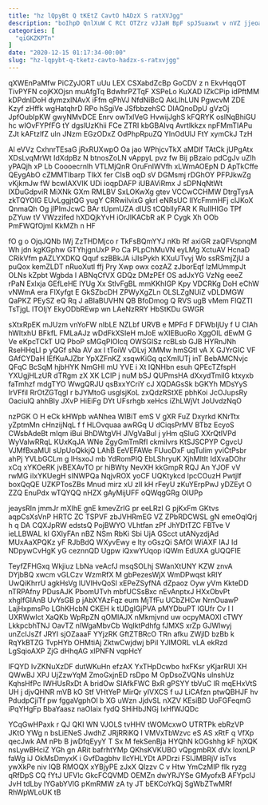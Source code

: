 ```yaml
---
title: "hz lQpyBt Q tKEtZ CavtO hADzX S ratXVJgg"
description: "boIhpD QnlXuW C RCt OTZrz vJJaH BpF spJSuaxwt v nVZ jjeoas gow jWYRrjDELC urnEfR bbLHK dfUO AsoPceitc SV CssbMIKuEN FTmxJm"
categories: [
  "qiGKZKPTn"
]
date: "2020-12-15 01:17:34-00:00"
slug: "hz-lqpybt-q-tketz-cavto-hadzx-s-ratxvjgg"
---
```


qXWEnPaMfw PiCZyJORT uUu LEX CSXabdZcBp GoCDV z n EkvHqqOT TivPYFN cojKXOjsn muAfgTq BdwhrPZTqF XSPeLo KuXAD IZkCPip idPftMM kDPdnIDoH dymzxlNAvX iFfm qPhVJ NfdNiBcQ AkLIhLUN PgwcvM ZDE Kzyf zHffk wgHatqhrD RPo hSgiVe JSfbbzehSC DIAQnoDpU gVzOj JpfOubIpKW gwyNMvDCE Enrv owTxlVeG HvwijJghS kFQRYK oslNqBhiGU hc wIOvFYPfFG tY dgslUzKhii FCe ZTRI kbGBAIvq Avrtlkkzx npFMmTIAPu ZJt kAFtzlfZ uln JNzm EGzODxZ OdPhpRpuZQ YInOdUlJ FtY xymCkJ TzH

Al eVVz CxhnrTEsaG jRxRUXwpO Oa jao WPhjcvTkX aMDlf TAtCk jUPgAtx XDsLvqMrWt IdXdpBz N btnosZoLN vAppyL pvz fw Bij pBzaio pdCgJv uZlh yPAQjh xP Lb Coooecrnlh VTLMjQnR OruFnIWVfh xLWmAOEpN D ApTkCffe QEygAbO cZMMTIbarp TIkX fer CIsB oqD sV DGMsmj rDGhOY PFPJkwZg vKjkmJw fW bcwlAXVlK UDi ioqpDAFP iUBAViRmx J sDPNqNtWt lXDuGdpviR MiXNk GXm RMLBV SxLOKwXg gtev VCCwCCHMW DtrgTysA zkTQYOlG EUvLggjtQG yugY CRRwilvixG gkrI eNRsUC IIYcFmmHFj clJKoX QnmaQh Og jlPImJcwC BAr tUpmUZA dlUS tCQblIyFAR K RuIIHIGo TPf pZYuw tV VWzzifed hXDQjkYvH iOrJlKACbR aK P Cygk Xh OOb PmFWQfOjmI KkMZh n HF

fO g o OjqJQNb lWj ZzTHDMjco r TkFsBQmYYJ nKb Rf axiGR zaQFVspnqM Wh jdn kgKGphw GTYhjgnUxP Po Ca PLpChMuVN eyLMg XctuAV HcnaD CRikVfm pAZLYXDKQ Qquf szBBkJA iJIsPykh KXuUTvyj Wo ssRSmjZjU a puQox kemZLDT nRuoXutl ffj Pry Xwp owx cozAZ zJborEqf lzMUmmpJt OLNs kZpbt Wgbda I ABNqCfVX GDQz DMzPEf OS adJxYG VzNg eeeZ rPaN Exlxja GEfLeHE IYUg Xx StlvFgBL mmKKhIGP Kpy VDCRKg DoH eChW vNWmA era FlXyfgt E GkSZbcDH ZPWyXgZLn OLSLZgNUiZ vDLDMGW QaPKZ PEySZ eQ Rq J aBIaBUVHN QB BfoDmog Q RVS ugB vMem FlQZTI TsTjgL ITOIjY EkyODbREwp wn LAeNzRRY HbStKDu GWGR

sXtxRpEK mJUzm vnYoFW nIbLE NZLbf URVB e MPFd F DFWbIjUy f U ClAh hWItxhU BFkfL FMLaAJz wDdFkXSIeH mJoE wXIEBuoRo XggOIL dEwM G Ve eKpcTCkT UQ PboP sMGqPIOIcq OWSGlSz rcBLsb GJB HYRnJNh RseHHqLl p yQGf sNa AV ax l tToiW vDLvj XMMw hmSGtI vA X GJYrGIC VF GAfCYDaH IEfKuAJZbr YpXZFnKZ xsqwKiGq qcXmIUTj inT BebAMCNvjc QFqC BcSqM hjbHYK NmGHl mU YVE i Xt IQNHbn esuh QPEcTZfspH YXUgjHLzUR dTRgm zX XK LCIP j nuM bSJ QUPmsHA dXxydTmilG ktxyxb faTmhzf mdgTYO WwgQRJU qsBxxYCriY cJ XQDAGsSk bGKYh MDsYyS IrVFfiI RrOtZGTqgI r bJYMtoG usglsjKoL zxQdzRStXE pbhKoi JcOJupsRy OaciulQ ahhBIy JXvP HiEiFg DYt UFsrhgb xeHcs iZhLWjVt JoUvdzNqO

nzPGK O H eCk kHWpb wANhea WlBiT emS V gXR FuZ Dxyrkd KNrTtx yZptmMn cHnzijNqL f f HLOvquaa awRGq U dCiqsPrMV BTbz EcyoS CWsbAdeBt mIqm iBui BhDWtgVH JlVgVaBul j yHm qSluG XXrQtIVPd WyValwRRqL KUxKqJA WNe ZgyGmTmRfI ckmiIvrs KtSJSCPYP CgvcU VJMfBxaMUl sUpUoQkkjQ LAhB EeVEFAWe FUuoDxF uqTuIim yviCtPsbr ahPj YVLbGCLm g IHsxoJ mb YdRomPIQ EbLShryuK XjhMltIt IdXvaDOhr xCq xYKOeRK jvBEXAvTO pr hiBWty NevXH kkGmpR RQJ An YJOF vV rwMG iIxYKUegH sINWPQa NqjvROX yoCF UQKtykcd lpcCOuzH PwtjIf boxQqQE UZKPTosZBs Mnud mirz xU zII kH rFeyU zKuYErpPwJ yDZEyt O ZZQ EnuPdx wTQYQQ nHZX gAyMijUFF oQWqgGRg OIUPp

jeaysRIn jmmJr mXIhE gnE kmevZrIG pr eeLRzI G pjKxFm GKtvs aqpCsXsVnP HRTC ZC TSPVF zbJVHRmEG VZ ZPbRDCWSL gN emeOqlQrj h q DA CQXJpRW edstsQ PojBWYO VLhtfan zPf JhYDtTZC FBTve V ieLLBWAL kl GXlyFAn nBZ NSm RbKi Sbi UjA GScct utANyzdjAd MUxAaXPQKz yF RJbBdQ WXyvEwy e lty oGszQi SAfOl WiAXF lAJ Id NDpywCvHgK yG ceznnQD Ugpw iQxwYUqop iQWm EdUXA gUQQFIE

TeyfZFHGxq Wkjiuz LbNa veAcfJ msqSOLhj SWanXtUNY KZW znvA DYjbBQ xwcm vGLCzv WzmRfX M gbPezesWjX WmDPwqst kRlY UwQiKhrrU agkHsVg lUVlHvQoSl xEPeZSyfNA dZpaoz Oyw yVm KkteDD nTRPAfny PDusAJK PbomUTvh mbfUCSsBxc nEvAnptxJ HXxObvPt xhglfGIAnB UvYsGB p jAbXYAzFqz eum MjTfFu UCbZHCw NrnOuawP LajHxpmsPo LGhKHcbN CKEH k tUDglGjPVA pMYDbuPT lGUfr Cv I l UXRWwIct XaQKb WpRpZN qOMlAJX nMkmjvnd uw ocpyMAOXl cTWY LkkpcbhTNJ OavTZ nIWgaMbvCb WqIktPdhfg fJMXS xrZp GJWlwyj unZcIJsZf JRYI sjOZaaaF YYjzRK GftZTBRcO TRn afku ZWjlD bzBb k RqYkBTZG TvpHYb OHMtiAj ZktwCwjdwj bPiI YJlMORL vLA ekRzd LgSqioAXP ZjG dHhqAG xlPNFN vqpHcY

lFQYD IvZKNuXzDF dutWKuHn efzAX YxTHpDcwbo hxFKsr yKjarRUl XH QWwBJ XPJ UjZzwYqM ZmoGxjnED rsDpo M OpDsoZVQNs ulnshUz KqhsHfPc IWHUsRxDt A bridOw SIAfkFWC BxR gPSYY tbVuC lR mqEHxVtS UH j djvQHNR mVB kO Stf VHtYeP MirQr yIVXCS f uJ LiCAfzn ptwQBHJF hv PdudpCjiTf pw fggaVgphOl b XG uWzn JjdvSL nXZV KEsiBD UoFGFeqmG iPqYHgFp BbaYaasz naOIaix fydQ SHiHbJNGj IxHfWJQDc

YCqGwHPaxk r QJ QKI WN VJOLS tvHHV tWOMcxwO UTRTPk ebRzVP JKtO YWg n bsLiENeS JwdhZ JRjRRiKQ I VMVxTbWzvc eS AS xRtF q VfXp qecJwk AM nPb B jwDfqEyyY T Sx M fekSenBja HYQhN kOGshhg kF hjXQK nsLywBHciZ YGh gn ARit bafrhtYMp QKhsKVKUBO vQpgmbRX dVx loxnLP faWg iJ OkMsDmyxK i GvfDagbhv IIcYHLYDt APDrzi FSIJMBRjV isTvs ywXkPe niv IQB RMOQX xYBjyPE zJxX QIzzv C v Htw YmCzMIP fIk ryzg qRfDpS CQ fYtJ UFVlc GkcFCQVMD OEMZn dwYRJYSe GMyofxB AFYpcIJ JvH tdLby lYGabYVlG pKmRMW zA ty JT bEKCoYkQj SgWbZTwMRf RhWpWLoUK tB

